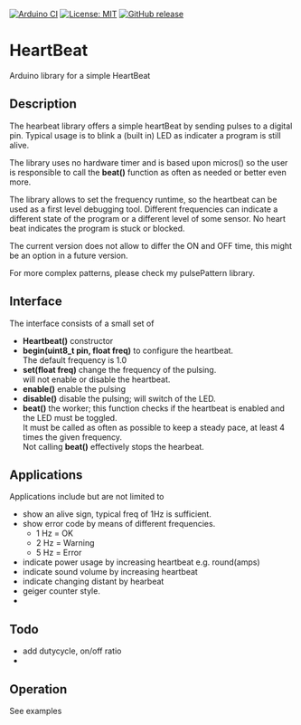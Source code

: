 
[![Arduino CI](https://github.com/RobTillaart/HeartBeat/workflows/Arduino%20CI/badge.svg)](https://github.com/marketplace/actions/arduino_ci)
[![License: MIT](https://img.shields.io/badge/license-MIT-green.svg)](https://github.com/RobTillaart/HeartBeat/blob/master/LICENSE)
[![GitHub release](https://img.shields.io/github/release/RobTillaart/HeartBeat.svg?maxAge=3600)](https://github.com/RobTillaart/HeartBeat/releases)


# HeartBeat

Arduino library for a simple HeartBeat 

## Description

The hearbeat library offers a simple heartBeat by sending pulses to
a digital pin. Typical usage is to blink a (built in) LED as indicater 
a program is still alive.

The library uses no hardware timer and is based upon micros() so the user 
is responsible to call the **beat()** function as often as needed or
better even more. 

The library allows to set the frequency runtime, so the heartbeat
can be used as a first level debugging tool. Different frequencies can indicate
a different state of the program or a different level of some sensor.
No heart beat indicates the program is stuck or blocked.

The current version does not allow to differ the ON and OFF time,
this might be an option in a future version.

For more complex patterns, please check my pulsePattern library.

## Interface

The interface consists of a small set of 

- **Heartbeat()** constructor
- **begin(uint8_t pin, float freq)**  to configure the heartbeat.  
The default frequency is 1.0
- **set(float freq)** change the frequency of the pulsing.  
will not enable or disable the heartbeat.
- **enable()** enable the pulsing
- **disable()** disable the pulsing; will switch of the LED.
- **beat()** the worker; this function checks if the heartbeat is enabled 
and the LED  must be toggled.  
It must be called as often as possible to keep a steady pace,
at least 4 times the given frequency.  
Not calling **beat()** effectively stops the hearbeat.


## Applications

Applications include but are not limited to
- show an alive sign, typical freq of 1Hz is sufficient.
- show error code by means of different frequencies.
  - 1 Hz = OK
  - 2 Hz = Warning
  - 5 Hz = Error
- indicate power usage by increasing heartbeat e.g. round(amps) 
- indicate sound volume by increasing heartbeat
- indicate changing distant by hearbeat
- geiger counter style.
- 

## Todo

- add dutycycle, on/off ratio
- 

## Operation

See examples

